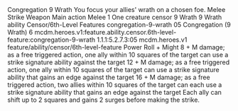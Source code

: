 <ability>
  <name>Congregation</name>
  <cost>9 Wrath</cost>
  <flavor>You focus your allies&apos; wrath on a chosen foe.</flavor>
  <keywords>
    <keyword>Melee</keyword>
    <keyword>Strike</keyword>
    <keyword>Weapon</keyword>
  </keywords>
  <type>Main action</type>
  <distance>Melee 1</distance>
  <target>One creature</target>
  <metadata>
    <class>censor</class>
    <cost>9 Wrath</cost>
    <cost_amount>9</cost_amount>
    <cost_resource>Wrath</cost_resource>
    <feature_type>ability</feature_type>
    <file_dpath>Censor/6th-Level Features</file_dpath>
    <item_id>congregation-9-wrath</item_id>
    <item_index>05</item_index>
    <item_name>Congregation (9 Wrath)</item_name>
    <level>6</level>
    <scc>mcdm.heroes.v1:feature.ability.censor.6th-level-feature:congregation-9-wrath</scc>
    <scdc>1.1.1:5.2.7.3:05</scdc>
    <source>mcdm.heroes.v1</source>
    <type>feature/ability/censor/6th-level-feature</type>
  </metadata>
  <effects>
    <effect type="roll">
      <roll>Power Roll + Might</roll>
      <t1>8 + M damage; as a free triggered action, one ally within 10 squares of the target can use a strike signature ability against the target</t1>
      <t2>12 + M damage; as a free triggered action, one ally within 10 squares of the target can use a strike signature ability that gains an edge against the target</t2>
      <t3>16 + M damage; as a free triggered action, two allies within 10 squares of the target can each use a strike signature ability that gains an edge against the target</t3>
    </effect>
    <effect type="mundane">Each ally can shift up to 2 squares and gains 2 surges before making the strike.</effect>
  </effects>
</ability>

